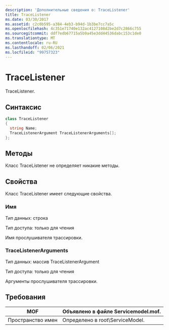 ```yaml
---
description: 'Дополнительные сведения о: TraceListener'
title: TraceListener
ms.date: 03/30/2017
ms.assetid: c2c0b595-a384-4eb3-b94d-1b3be7cc7a5c
ms.openlocfilehash: 4c351e71740e132ac4127108d2be2d7c2866c755
ms.sourcegitcommit: ddf7edb67715a5b9a45e3dd44536dabc153c1de0
ms.translationtype: MT
ms.contentlocale: ru-RU
ms.lasthandoff: 02/06/2021
ms.locfileid: "99757323"
---
```

# <a name="tracelistener"></a>TraceListener

TraceListener.  
  
## <a name="syntax"></a>Синтаксис  
  
```csharp
class TraceListener  
{  
  string Name;  
  TraceListenerArgument TraceListenerArguments[];  
};  
```  
  
## <a name="methods"></a>Методы  

 Класс TraceListener не определяет никакие методы.  
  
## <a name="properties"></a>Свойства  

 Класс TraceListener имеет следующие свойства.  
  
### <a name="name"></a>Имя  

 Тип данных: строка  
  
 Тип доступа: только для чтения  
  
 Имя прослушивателя трассировки.  
  
### <a name="tracelistenerarguments"></a>TraceListenerArguments  

 Тип данных: массив TraceListenerArgument  
  
 Тип доступа: только для чтения  
  
 Аргументы прослушивателя трассировки.  
  
## <a name="requirements"></a>Требования  
  
|MOF|Объявлено в файле Servicemodel.mof.|  
|---------|-----------------------------------|  
|Пространство имен|Определено в root\ServiceModel.|
